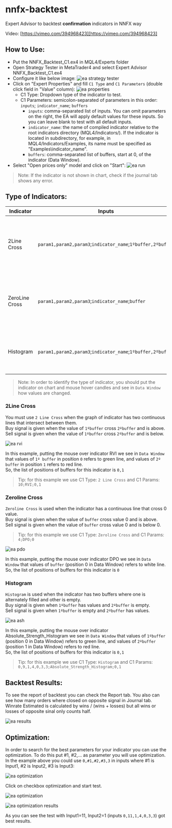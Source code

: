 # nnfx-backtest

Expert Advisor to backtest **confirmation** indicators in NNFX way

Video: [https://vimeo.com/394968423][https://vimeo.com/394968423]

## How to Use:

* Put the NNFX_Backtest_C1.ex4 in MQL4/Experts folder
* Open Strategy Tester in MetaTrader4 and select Expert Advisor NNFX_Backtest_C1.ex4
* Configure it like below image:
![ea strategy tester](./images/ea_strategy_tester.png)
* Click on "Expert Properties" and fill `C1 Type` and `C1 Parameters` (double click field in "Value" column):
![ea properties](./images/ea_properties.png)
    * C1 Type: Dropdown type of the indicator to test.
    * C1 Parameters: semicolon-separated of parameters in this order: `inputs`; `indicator_name`; `buffers`
        * `inputs`: comma-separated list of inputs. You can omit parameters on the right, the EA will apply default values for these inputs. So you can leave blank to test with all default inputs.
        * `indicator_name`: the name of compiled indicator relative to the root indicators directory (MQL4/Indicators/). If the indicator is located in subdirectory, for example, in MQL4/Indicators/Examples, its name must be specified as "Examples\\indicator_name".
        * `buffers`: comma-separated list of buffers, start at 0, of the indicator (Data Window).
* Select "Open prices only" model and click on "Start": 
![ea run](./images/ea_run.png)

> Note: If the indicator is not shown in chart, check if the journal tab shows any error.

## Type of Indicators:

Indicator | Inputs | Signal
--------- | ---------- | -----
2Line Cross | `param1,param2,param3`;`indicator_name`;`1ºbuffer,2ºbuffer` | Buy when `1ºbuffer` cross `2ºbuffer` and is above. Sell otherwise
ZeroLine Cross | `param1,param2,param3`;`indicator_name`;`buffer` | Buy when `buffer` cross above 0. Sell when `buffer` cross below 0
Histogram | `param1,param2,param3`;`indicator_name`;`1ºbuffer,2ºbuffer` | Buy when `1ºbuffer` is filled. Sell when `2ºbuffer` is filled

> Note: In order to identify the type of indicator, you should put the indicator on chart and mouse hover candles and see in `Data Window` how values are changed.

### 2Line Cross

You must use `2 Line Cross` when the graph of indicator has two continuous lines that intersect between them.
<br>Buy signal is given when the value of `1ºbuffer` cross `2ºbuffer` and is above.
<br>Sell signal is given when the value of `1ºbuffer` cross `2ºbuffer` and is below. 

![ea rvi](./images/ea_rvi.png)

In this example, putting the mouse over indicator RVI we see in `Data Window` that values of `1º buffer` in position `0` refers to green line, and values of `2º buffer` in position `1` refers to red line.
<br>So, the list of positions of buffers for this indicator is `0,1`

> Tip: for this example we use C1 Type: `2 Line Cross` and C1 Params: `10;RVI;0,1`

### Zeroline Cross

`Zeroline Cross` is used when the indicator has a continuous line that cross 0 value.
<br>Buy signal is given when the value of `buffer` cross value 0 and is above.
<br>Sell signal is given when the value of `buffer`  cross value 0 and is below 0. 

> Tip: for this example we use C1 Type: `Zeroline Cross` and C1 Params: `4;DPO;0`

![ea pdo](./images/ea_pdo.png)

In this example, putting the mouse over indicator DPO we see in `Data Window` that values of `buffer` (position 0 in Data Window) refers to white line.
<br>So, the list of positions of buffers for this indicator is `0`

### Histogram

`Histogram` is used when the indicator has two buffers where one is alternately filled and other is empty.
<br>Buy signal is given when `1ºbuffer` has values and `2ºbuffer` is empty.
<br>Sell signal is given when `1ºbuffer` is empty and `2ºbuffer` has values. 

![ea ash](./images/ea_ash.png)

In this example, putting the mouse over indicator Absolute_Strength_Histogram we see in `Data Window` that values of `1ºbuffer` (position 0 in Data Window) refers to green line, and values of `2ºbuffer` (position 1 in Data Window) refers to red line.
<br>So, the list of positions of buffers for this indicator is `0,1`

> Tip: for this example we use C1 Type: `Histogram` and C1 Params: `0,9,1,4,0,3,3;Absolute_Strength_Histogram;0,1`

## Backtest Results:

To see the report of backtest you can check the Report tab. You also can see how many orders where closed on opposite signal in Journal tab.
Winrate Estimated is calculated by wins / (wins + losses) but all wins or losses of opposite sinal only counts half.

![ea results](./images/ea_results.png)

## Optimization:

In order to search for the best parameters for your indicator you can use the optimization. To do this put #1, #2,... as parameter you will use optimization.
In the example above you could use `0,#1,#2,#3,3` in inputs where #1 is Input1, #2 is Input2, #3 is Input3:

![ea optimization](./images/ea_optimization.png)

Click on checkbox optimization and start test.

![ea optimization](./images/ea_optimization2.png)

![ea optimization results](./images/ea_optimization_results.png)

As you can see the test with Input1=11, Input2=1  (inputs `0,11,1,4,0,3,3`) got best results.

[https://vimeo.com/394968423]: https://vimeo.com/394968423